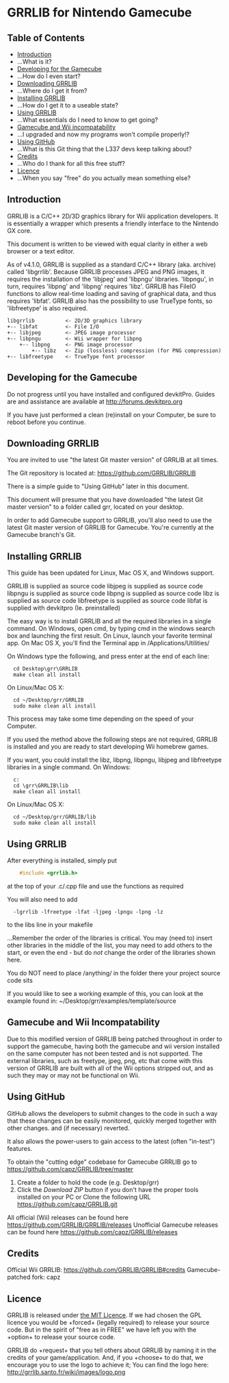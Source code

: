 GRRLIB for Nintendo Gamecube
======


Table of Contents
-----------------

- [Introduction](#introduction)
 - ...What is it?
- [Developing for the Gamecube](#developing-for-the-wii)
 - ...How do I even start?
- [Downloading GRRLIB](#downloading-grrlib)
 - ...Where do I get it from?
- [Installing GRRLIB](#installing-grrlib)
 - ...How do I get it to a useable state?
- [Using GRRLIB](#using-grrlib)
 - ...What essentials do I need to know to get going?
- [Gamecube and Wii incompatability](#gamecube-and-wii-incompatability)
 - ...I upgraded and now my programs won't compile properly!?
- [Using GitHub](#using-github)
 - ...What is this Git thing that the L337 devs keep talking about?
- [Credits](#credits)
 - ...Who do I thank for all this free stuff?
- [Licence](#licence)
 - ...When you say "free" do you actually mean something else?


Introduction
------------

GRRLIB is a C/C++ 2D/3D graphics library for Wii application developers.  It is
essentially a wrapper which presents a friendly interface to the Nintendo GX
core.

This document is written to be viewed with equal clarity in either a web browser
or a text editor.

As of v4.1.0, GRRLIB is supplied as a standard C/C++ library (aka. archive)
called 'libgrrlib'.  Because GRRLIB processes JPEG and PNG images, it requires
the installation of the 'libjpeg' and 'libpngu' libraries.  'libpngu', in turn,
requires 'libpng' and 'libpng' requires 'libz'.  GRRLIB has FileIO functions
to allow real-time loading and saving of graphical data, and thus requires
'libfat'.  GRRLIB also has the possibility to use TrueType fonts, so
'libfreetype' is also required.

```
libgrrlib          <- 2D/3D graphics library
+-- libfat         <- File I/O
+-- libjpeg        <- JPEG image processor
+-- libpngu        <- Wii wrapper for libpng
    +-- libpng     <- PNG image processor
        +-- libz   <- Zip (lossless) compression (for PNG compression)
+-- libfreetype    <- TrueType font processor
```


Developing for the Gamecube
----------------------

Do not progress until you have installed and configured devkitPro.  Guides are
and assistance are available at http://forums.devkitpro.org

If you have just performed a clean (re)install on your Computer, be sure to
reboot before you continue.


Downloading GRRLIB
------------------

You are invited to use "the latest Git master version" of GRRLIB at all times.

The Git repository is located at: https://github.com/GRRLIB/GRRLIB

There is a simple guide to "Using GitHub" later in this document.

This document will presume that you have downloaded "the latest Git master
version" to a folder called grr, located on your desktop.

In order to add Gamecube support to GRRLIB, you'll also need to use the latest Git master version of GRRLIB for Gamecube. You're currently at the Gamecube branch's Git.

Installing GRRLIB
-----------------

This guide has been updated for Linux, Mac OS X, and Windows support.

GRRLIB      is supplied as source code
libjpeg     is supplied as source code
libpngu     is supplied as source code
libpng      is supplied as source code
libz        is supplied as source code
libfreetype is supplied as source code
libfat      is supplied with devkitpro (Ie. preinstalled)

The easy way is to install GRRLIB and all the required libraries in a single
command. 
On Windows, open cmd, by typing cmd in the windows search box and launching the first result. 
On Linux, launch your favorite terminal app. 
On Mac OS X, you'll find the Terminal app in /Applications/Utilities/

On Windows type the following, and press enter at the end of each line:
```
  cd Desktop\grr\GRRLIB
  make clean all install
```

On Linux/Mac OS X:
```
  cd ~/Desktop/grr/GRRLIB
  sudo make clean all install
```

This process may take some time depending on the speed of your Computer.

If you used the method above the following steps are not required, GRRLIB is
installed and you are ready to start developing Wii homebrew games.

If you want, you could install the libz, libpng, libpngu, libjpeg and
libfreetype libraries in a single command.
On Windows:
```
  c:
  cd \grr\GRRLIB\lib 
  make clean all install
```
On Linux/Mac OS X:
```
  cd ~/Desktop/grr/GRRLIB/lib 
  sudo make clean all install
```

Using GRRLIB
------------

After everything is installed, simply put
```c
    #include <grrlib.h>
```
at the top of your .c/.cpp file and use the functions as required

You will also need to add
```make
  -lgrrlib -lfreetype -lfat -ljpeg -lpngu -lpng -lz
```
to the libs line in your makefile

...Remember the order of the libraries is critical.  You may (need to) insert
other libraries in the middle of the list, you may need to add others to the
start, or even the end - but do _not_ change the order of the libraries shown
here.

You do NOT need to place /anything/ in the folder there your project source code sits

If you would like to see a working example of this, you can look at the example
found in: ~/Desktop/grr/examples/template/source


Gamecube and Wii Incompatability
----------------------------------------------------
Due to this modified version of GRRLIB being patched throughout in order to support the gamecube, having both the gamecube and wii version installed on the same computer has not been tested and is not supported. The external libraries, such as freetype, jpeg, png, etc that come with this version of GRRLIB are built with all of the Wii options stripped out, and as such they may or may not be functional on Wii.


Using GitHub
------------

GitHub allows the developers to submit changes to the code in such a way that
these changes can be easily monitored, quickly merged together with other
changes. and (if necessary) reverted.

It also allows the power-users to gain access to the latest (often "in-test")
features.

To obtain the "cutting edge" codebase for Gamecube GRRLIB go to https://github.com/capz/GRRLIB/tree/master

 1. Create a folder to hold the code (e.g. Desktop/grr)
 2. Click the *Download ZIP* button if you don't have the proper tools installed on your PC or Clone the following URL https://github.com/capz/GRRLIB.git

All official (Wii) releases can be found here https://github.com/GRRLIB/GRRLIB/releases
Unofficial Gamecube releases can be found here https://github.com/capz/GRRLIB/releases


Credits
-------
Official Wii GRRLIB: https://github.com/GRRLIB/GRRLIB#credits
Gamecube-patched fork: capz


Licence
-------

GRRLIB is released under [the MIT Licence](https://github.com/GRRLIB/GRRLIB/blob/master/LICENCE.TXT).
If we had chosen the GPL licence you would be +forced+ (legally required) to release your source code.
But in the spirit of "free as in FREE" we have left you with the +option+ to release your
source code.

GRRLIB do +request+ that you tell others about GRRLIB by naming it in
the credits of your game/application.  And, if you +choose+ to do that, we
encourage you to use the logo to achieve it; You can find the logo here:
http://grrlib.santo.fr/wiki/images/logo.png
